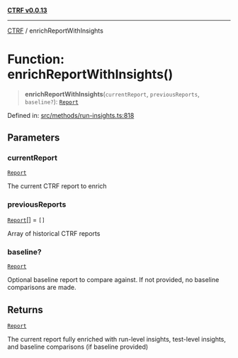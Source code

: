 [**CTRF v0.0.13**](../README.md)

***

[CTRF](../README.md) / enrichReportWithInsights

# Function: enrichReportWithInsights()

> **enrichReportWithInsights**(`currentReport`, `previousReports`, `baseline?`): [`Report`](../interfaces/Report.md)

Defined in: [src/methods/run-insights.ts:818](https://github.com/ctrf-io/ctrf-core-js/blob/main/src/methods/run-insights.ts#L818)

## Parameters

### currentReport

[`Report`](../interfaces/Report.md)

The current CTRF report to enrich

### previousReports

[`Report`](../interfaces/Report.md)[] = `[]`

Array of historical CTRF reports

### baseline?

[`Report`](../interfaces/Report.md)

Optional baseline report to compare against. If not provided, no baseline comparisons are made.

## Returns

[`Report`](../interfaces/Report.md)

The current report fully enriched with run-level insights, test-level insights, and baseline comparisons (if baseline provided)
